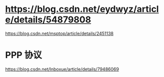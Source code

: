 # https://blog.csdn.net/eydwyz/article/details/54879808
https://blog.csdn.net/msptop/article/details/2451138


# PPP 协议

https://blog.csdn.net/lnboxue/article/details/79486069
